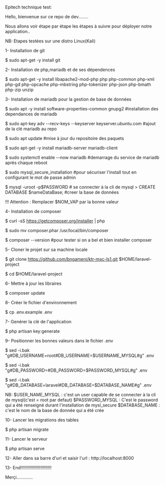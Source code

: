 Epitech technique test:





Hello, bienvenue sur ce repo de dev........

Nous allons voir étape par étape les étapes à suivre pour déployer notre application..

NB: Etapes testées sur une distro Linux(Kali)

1- Installation de git

$ sudo apt-get -y install git




2- Installation de php,mariadb et de ses dépendences

$ sudo apt-get -y install libapache2-mod-php php php-common php-xml php-gd php-opcache php-mbstring php-tokenizer php-json php-bmath php-zip unzip



3- Installation de mariadb pour la gestion de base de données

$ sudo apt -y install software-properties-common gnupg2                                #installation des dependances de mariadb

$ sudo apt-key adv --recv-keys --keyserver keyserver.ubuntu.com                        #ajout de la clé mariadb au repo

$ sudo apt update                                                                       #mise à jour du repositoire des paquets

$ sudo apt-get -y install mariadb-server mariadb-client

$ sudo systemctl enable --now mariadb                                                   #demarrage du service de mariadb après chaque reboot

$ sudo mysql_secure_installation                                                        #pour sécuriser l'install tout en configurant le mot de passe admin

$ mysql -uroot -p$PASSWORD                                                              # se connecter à la cli de mysql
    > CREATE DATABASE $nameDataBase;                                                    #creer la base de données

!!! Attention : Remplacer $NOM_VAP par la bonne valeur

4- Installation de composer

$ curl -sS https://getcomposer.org/installer | php

$ sudo mv composer.phar /usr/local/bin/composer

$ composer --version                      #pour tester si on a bel et bien installer composer



5- Cloner le projet sur sa machine locale

$ git clone  https://github.com/bngameni/ktr-msc-ls1.git $HOME/laravel-project

$ cd $HOME/laravel-project


6- Mettre à jour les libraires

$ composer update


8- Créer le fichier d'environnement

$ cp .env.example .env


7- Genérer la clé de l'application

$ php artisan key:generate


9- Positionner les bonnes valeurs dans le fichier .env 

$ sed -i.bak "g#DB_USERNAME=root#DB_USERNAME=$USERNAME_MYSQL#g" .env

$ sed -i.bak "g#DB_PASSWORD=#DB_PASSWORD=$PASSWORD_MYSQL#g" .env

$ sed -i.bak "g#DB_DATABASE=laravel#DB_DATABASE=$DATABASE_NAME#g" .env


NB:
$USER_NAME_MYSQL : c'est un user capable de se connecter à la cli de mysql(c'est = root par defaut)
$PASSWORD_MYSQL : C'est le password qui a été renseigné durant l'installation de mysl_secure
$DATABASE_NAME : c'est le nom de la base de donnée qui a été crée


10- Lancer les migrations des tables

$ php artisan migrate


11- Lancer le serveur

$ php artisan serve


12- Aller dans sa barre d'url et saisir l'url : http://localhost:8000


13- End!!!!!!!!!!!!!!!!!!!!!!!!!



Merçi.............
